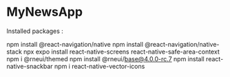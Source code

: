 # MyNewsApp

Installed packages :

npm install @react-navigation/native
npm install @react-navigation/native-stack
npx expo install react-native-screens react-native-safe-area-context
npm i @rneui/themed
npm install @rneui/base@4.0.0-rc.7
npm install react-native-snackbar
npm i react-native-vector-icons
